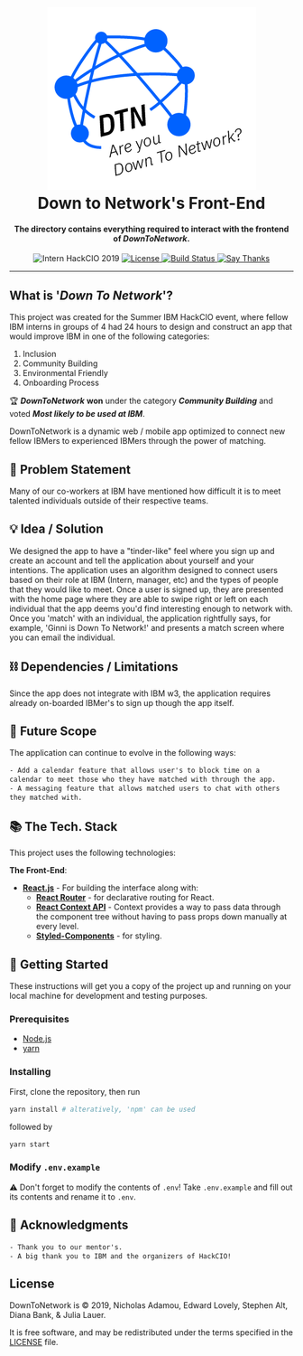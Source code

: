 <h1 align="center">
  <br>
  <a href="https://github.com/nicholasadamou/DownToNetwork"><img src="../data/images/logo.png" alt="Logo"></a>
  <br>
  Down to Network's Front-End
  <br>
</h1>

<h4 align="center">The directory contains everything required to interact with the frontend of <em>DownToNetwork</em>.</h4>

<p align="center">
	<img src="https://img.shields.io/badge/hackathon-Intern%20HackCIO%202019-orange" alt="Intern HackCIO 2019">
  <a href="https://github.com/nicholasadamou/DownToNetwork/blob/master/LICENSE.txt">
      <img src="https://img.shields.io/badge/license-GPLv3-blue.svg?style=flat-square" alt="License">
  </a>
  <a href="https://travis-ci.org/nicholasadamou/DownToNetwork">
      <img src="https://img.shields.io/travis/nicholasadamou/DownToNetwork/master.svg?style=flat-square" alt="Build Status">
  </a>
  <a href="https://saythanks.io/to/NicholasAdamou">
      <img src="https://img.shields.io/badge/say-thanks-ff69b4.svg" alt="Say Thanks">
  </a>
</p>

---

## What is '_Down To Network_'?

This project was created for the Summer IBM HackCIO event, where fellow IBM interns in groups of 4 had 24 hours to design and construct an app that would improve IBM in one of the following categories:

1. Inclusion
2. Community Building
3. Environmental Friendly
4. Onboarding Process

🏆 **_DownToNetwork_** **won** under the category **_Community Building_** and voted **_Most likely to be used at IBM_**.

DownToNetwork is a dynamic web / mobile app optimized to connect new fellow IBMers to experienced IBMers through the power of matching.

## 🧐 Problem Statement

Many of our co-workers at IBM have mentioned how difficult it is to meet talented individuals outside of their respective teams.

## 💡 Idea / Solution

We designed the app to have a "tinder-like" feel where you sign up and create an account and tell the application about yourself and your intentions. The application uses an algorithm designed to connect users based on their role at IBM (Intern, manager, etc) and the types of people that they would like to meet. Once a user is signed up, they are presented with the home page where they are able to swipe right or left on each individual that the app deems you'd find interesting enough to network with. Once you 'match' with an individual, the application rightfully says, for example, 'Ginni is Down To Network!' and presents a match screen where you can email the individual.

## ⛓️ Dependencies / Limitations

Since the app does not integrate with IBM w3, the application requires already on-boarded IBMer's to sign up though the app itself.

## 🚀 Future Scope

The application can continue to evolve in the following ways:

    - Add a calendar feature that allows user's to block time on a calendar to meet those who they have matched with through the app.
    - A messaging feature that allows matched users to chat with others they matched with.

## 📚 The Tech. Stack

This project uses the following technologies:

**The Front-End**:

-   [**React.js**](https://reactjs.org/) - For building the interface along with:
    -   [**React Router**](https://reacttraining.com/react-router/) - for declarative routing for React.
    -   [**React Context API**](https://reactjs.org/docs/context.html) - Context provides a way to pass data through the component tree without having to pass props down manually at every level.
    -   [**Styled-Components**](https://www.styled-components.com/) - for styling.

## 🏁 Getting Started

These instructions will get you a copy of the project up and running on your local machine for development and testing purposes.

### Prerequisites

-   [Node.js](https://nodejs.org/en/)
-   [yarn](https://yarnpkg.com/en/)

### Installing

First, clone the repository, then run

```bash
yarn install # alteratively, 'npm' can be used
```

followed by

```bash
yarn start
```

### Modify `.env.example`

⚠️ Don't forget to modify the contents of `.env`! Take `.env.example` and fill out its contents and rename it to `.env`.

## 🎉 Acknowledgments

    - Thank you to our mentor's.
    - A big thank you to IBM and the organizers of HackCIO!

## License

DownToNetwork is © 2019, Nicholas Adamou, Edward Lovely, Stephen Alt, Diana Bank, & Julia Lauer.

It is free software, and may be redistributed under the terms specified in the [LICENSE] file.

[license]: LICENSE
